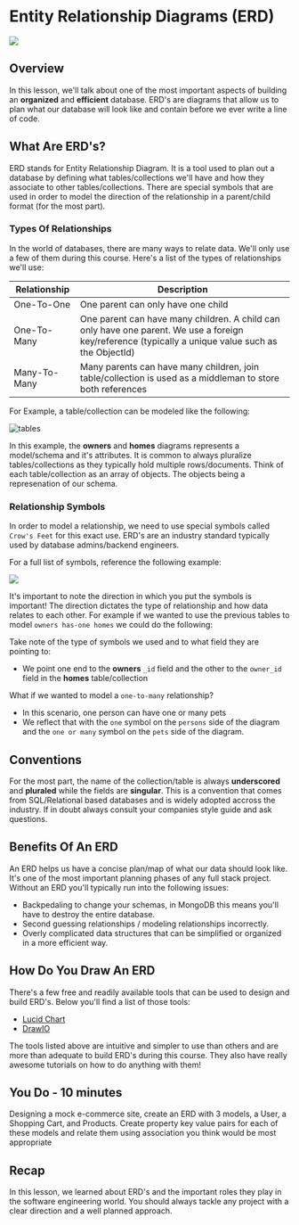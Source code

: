 # Entity Relationship Diagrams (ERD)

![](https://www.conceptdraw.com/solution-park/icons/SD_TOOL_ERD/spbanner.png)

## Overview

In this lesson, we'll talk about one of the most important aspects of building an **organized** and **efficient** database. ERD's are diagrams that allow us to plan what our database will look like and contain before we ever write a line of code.

## What Are ERD's?

ERD stands for Entity Relationship Diagram. It is a tool used to plan out a database by defining what tables/collections we'll have and how they associate to other tables/collections. There are special symbols that are used in order to model the direction of the relationship in a parent/child format (for the most part).

### Types Of Relationships

In the world of databases, there are many ways to relate data. We'll only use a few of them during this course. Here's a list of the types of relationships we'll use:

| Relationship | Description                                                                                                                                         |
| ------------ | --------------------------------------------------------------------------------------------------------------------------------------------------- |
| One-To-One   | One parent can only have one child                                                                                                                  |
| One-To-Many  | One parent can have many children. A child can only have one parent. We use a foreign key/reference (typically a unique value such as the ObjectId) |
| Many-To-Many | Many parents can have many children, join table/collection is used as a middleman to store both references                                          |

For Example, a table/collection can be modeled like the following:

![tables](https://sei-r.s3.amazonaws.com/u2_lesson_erd/tables.png)

In this example, the **owners** and **homes** diagrams represents a model/schema and it's attributes. It is common to always pluralize tables/collections as they typically hold multiple rows/documents. Think of each table/collection as an array of objects. The objects being a represenation of our schema.

### Relationship Symbols

In order to model a relationship, we need to use special symbols called `Crow's Feet` for this exact use. ERD's are an industry standard typically used by database admins/backend engineers.

For a full list of symbols, reference the following example:

![](https://i.stack.imgur.com/5uwcF.png)

It's important to note the direction in which you put the symbols is important! The direction dictates the type of relationship and how data relates to each other. For example if we wanted to use the previous tables to model `owners has-one homes` we could do the following:


Take note of the type of symbols we used and to what field they are pointing to:

- We point one end to the **owners** `_id` field and the other to the `owner_id` field in the **homes** table/collection

What if we wanted to model a `one-to-many` relationship?


- In this scenario, one person can have one or many pets
- We reflect that with the `one` symbol on the `persons` side of the diagram and the `one or many` symbol on the `pets` side of the diagram.

## Conventions

For the most part, the name of the collection/table is always **underscored** and **pluraled** while the fields are **singular**. This is a convention that comes from SQL/Relational based databases and is widely adopted accross the industry. If in doubt always consult your companies style guide and ask questions.

## Benefits Of An ERD

An ERD helps us have a concise plan/map of what our data should look like. It's one of the most important planning phases of any full stack project. Without an ERD you'll typically run into the following issues:

- Backpedaling to change your schemas, in MongoDB this means you'll have to destroy the entire database.
- Second guessing relationships / modeling relationships incorrectly.
- Overly complicated data structures that can be simplified or organized in a more efficient way.

## How Do You Draw An ERD

There's a few free and readily available tools that can be used to design and build ERD's. Below you'll find a list of those tools:

- [Lucid Chart](https://www.lucidchart.com/)
- [DrawIO](https://app.diagrams.net/)

The tools listed above are intuitive and simpler to use than others and are more than adequate to build ERD's during this course. They also have really awesome tutorials on how to do anything with them!

## You Do - 10 minutes

Designing a mock e-commerce site, create an ERD with 3 models, a User, a Shopping Cart, and Products. Create property key value pairs for each of these models and relate them using association you think would be most appropriate

## Recap

In this lesson, we learned about ERD's and the important roles they play in the software engineering world. You should always tackle any project with a clear direction and a well planned approach.
